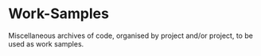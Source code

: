 # Work-Samples
Miscellaneous archives of code, organised by project and/or project, to be used as work samples.
